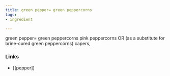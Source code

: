 ```yaml
---
title: green pepper= green peppercorns
tags:
- ingredient

---
```

green pepper= green peppercorns pink peppercorns OR (as a substitute for brine-cured green peppercorns) capers,

### Links

* [[pepper]]
